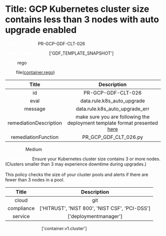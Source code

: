 



# Title: GCP Kubernetes cluster size contains less than 3 nodes with auto upgrade enabled


***<font color="white">Master Test Id:</font>*** PR-GCP-GDF-CLT-026

***<font color="white">Master Snapshot Id:</font>*** ['GDF_TEMPLATE_SNAPSHOT']

***<font color="white">type:</font>*** rego

***<font color="white">rule:</font>*** file([container.rego])  
  
  
  
  

|Title|Description|
| :---: | :---: |
|id|PR-GCP-GDF-CLT-026|
|eval|data.rule.k8s_auto_upgrade|
|message|data.rule.k8s_auto_upgrade_err|
|remediationDescription|make sure you are following the deployment template format presented <a href='https://cloud.google.com/kubernetes-engine/docs/reference/rest/v1/projects.locations.clusters' target='_blank'>here</a> |
|remediationFunction|PR_GCP_GDF_CLT_026.py|


***<font color="white">Severity:</font>*** Medium

***<font color="white">Description:</font>*** Ensure your Kubernetes cluster size contains 3 or more nodes. (Clusters smaller than 3 may experience downtime during upgrades.)<br><br> This policy checks the size of your cluster pools and alerts if there are fewer than 3 nodes in a pool.  
  
  

|Title|Description|
| :---: | :---: |
|cloud|git|
|compliance|['HITRUST', 'NIST 800', 'NIST CSF', 'PCI-DSS']|
|service|['deploymentmanager']|


***<font color="white">Resource Types:</font>*** ['container.v1.cluster']


[container.rego]: https://github.com/prancer-io/prancer-compliance-test/tree/master/google/iac/container.rego
